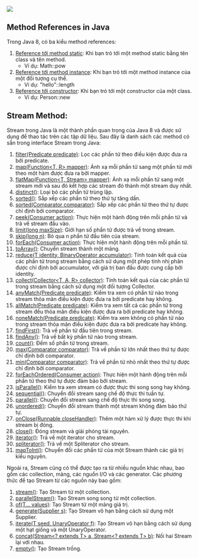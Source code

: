 ![](https://gpcoder.com/wp-content/uploads/2018/05/java-stream-api.png)


## Method References in Java
Trong Java 8, có ba kiểu method references:
1. [Reference tới method static](): Khi bạn trỏ tới một method static bằng tên class và tên method.
   - Ví dụ: Math::pow
2. [Reference tới method instance](): Khi bạn trỏ tới một method instance của một đối tượng cụ thể.
   - Ví dụ: "hello"::length
3. [Reference tới constructor](): Khi bạn trỏ tới một constructor của một class.
   - Ví dụ: Person::new

## Stream Method:
Stream trong Java là một thành phần quan trọng của Java 8 và được sử dụng để thao tác trên các tập dữ liệu. Sau đây là danh sách các method có sẵn trong interface Stream trong Java:

1. [filter(Predicate<T> predicate)](): Lọc các phần tử theo điều kiện được đưa ra bởi predicate.
2. [map(Function<T, R> mapper)](): Ánh xạ mỗi phần tử sang một phần tử mới theo một hàm được đưa ra bởi mapper.
3. [flatMap(Function<T, Stream<R>> mapper)](): Ánh xạ mỗi phần tử sang một stream mới và sau đó kết hợp các stream đó thành một stream duy nhất.
4. [distinct()](): Loại bỏ các phần tử trùng lặp.
5. [sorted()](): Sắp xếp các phần tử theo thứ tự tăng dần.
6. [sorted(Comparator<T> comparator)](): Sắp xếp các phần tử theo thứ tự được chỉ định bởi comparator.
7. [peek(Consumer<T> action)](): Thực hiện một hành động trên mỗi phần tử và trả về stream đầu vào.
8. [limit(long maxSize)](): Giới hạn số phần tử được trả về trong stream.
9. [skip(long n)](): Bỏ qua n phần tử đầu tiên của stream.
10. [forEach(Consumer<T> action)](): Thực hiện một hành động trên mỗi phần tử.
11. [toArray()](): Chuyển stream thành một mảng.
12. [reduce(T identity, BinaryOperator<T> accumulator)](): Tính toán kết quả của các phần tử trong stream bằng cách sử dụng một phép tính nhị phân được chỉ định bởi accumulator, với giá trị ban đầu được cung cấp bởi identity.
13. [collect(Collector<T, A, R> collector)](): Tính toán kết quả của các phần tử trong stream bằng cách sử dụng một đối tượng Collector.
14. [anyMatch(Predicate<T> predicate)](): Kiểm tra xem có phần tử nào trong stream thỏa mãn điều kiện được đưa ra bởi predicate hay không.
15. [allMatch(Predicate<T> predicate)](): Kiểm tra xem tất cả các phần tử trong stream đều thỏa mãn điều kiện được đưa ra bởi predicate hay không.
16. [noneMatch(Predicate<T> predicate)](): Kiểm tra xem không có phần tử nào trong stream thỏa mãn điều kiện được đưa ra bởi predicate hay không.
17. [findFirst()](): Trả về phần tử đầu tiên trong stream.
18. [findAny()](): Trả về bất kỳ phần tử nào trong stream.
19. [count()](): Đếm số phần tử trong stream.
20. [max(Comparator<T> comparator)](): Trả về phần tử lớn nhất theo thứ tự được chỉ định bởi comparator.
21. [min(Comparator<T> comparator)](): Trả về phần tử nhỏ nhất theo thứ tự được chỉ định bởi comparator.
22. [forEachOrdered(Consumer<T> action)](): Thực hiện một hành động trên mỗi phần tử theo thứ tự được đảm bảo bởi stream.
23. [isParallel()](): Kiểm tra xem stream có được thực thi song song hay không.
24. [sequential()](): Chuyển đổi stream sang chế độ thực thi tuần tự.
25. [parallel()](): Chuyển đổi stream sang chế độ thực thi song song.
26. [unordered()](): Chuyển đổi stream thành một stream không đảm bảo thứ tự.
27. [onClose(Runnable closeHandler)](): Thêm một hàm xử lý được thực thi khi stream bị đóng.
28. [close()](): Đóng stream và giải phóng tài nguyên.
29. [iterator()](): Trả về một iterator cho stream.
30. [spliterator()](): Trả về một Spliterator cho stream.
31. [mapToInt()](): Chuyển đổi các phần tử của một Stream thành các giá trị kiểu nguyên.

Ngoài ra, Stream cũng có thể được tạo ra từ nhiều nguồn khác nhau, bao gồm các collection, mảng, các nguồn I/O và các generator. Các phương thức để tạo Stream từ các nguồn này bao gồm:

1. [stream()](): Tạo Stream từ một collection.
2. [parallelStream()](): Tạo Stream song song từ một collection.
3. [of(T... values)](): Tạo Stream từ một mảng giá trị.
4. [generate(Supplier<T> s)](): Tạo Stream vô hạn bằng cách sử dụng một Supplier.
5. [iterate(T seed, UnaryOperator<T> f)](): Tạo Stream vô hạn bằng cách sử dụng một hạt giống và một UnaryOperator.
6. [concat(Stream<? extends T> a, Stream<? extends T> b)](): Nối hai Stream lại với nhau.
7. [empty()](): Tạo Stream trống.









